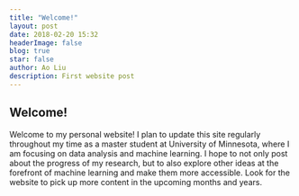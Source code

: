 ```yaml
---
title: "Welcome!"
layout: post
date: 2018-02-20 15:32
headerImage: false
blog: true
star: false
author: Ao Liu
description: First website post
---
```


## Welcome!

Welcome to my personal website! I plan to update this site regularly throughout my time as a master student at University of Minnesota, where I am focusing on data analysis and machine learning. I hope to not only post about the progress of my research, but to also explore other ideas at the forefront of machine learning and make them more accessible. Look for the website to pick up more content in the upcoming months and years.